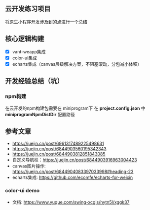 ## 云开发练习项目

将原生小程序开发涉及到的点进行一个总结

## 核心逻辑构建

-[x] vant-weapp集成
-[x] color-ui集成 
-[x] echarts集成（canvas层级解决方案，不阻塞滚动，分包减小体积）

## 开发经验总结（坑）

### npm构建
在云开发的npm构建包需要在 miniprogram下
在 **project.config.json** 中 **miniprogramNpmDistDir** 配置路径


## 参考文章

- https://juejin.cn/post/6961317489225498631
- https://juejin.cn/post/6844903560195342343
- https://juejin.cn/post/6844903812851843085
- 自定义导航栏：https://juejin.cn/post/6844903916963004423 
- canvas图片操作: https://juejin.cn/post/6844904083397033998#heading-23
- echarts集成: https://github.com/ecomfe/echarts-for-weixin

### color-ui demo

- 文档: https://www.yuque.com/swing-xcgis/hytn5l/xggk37